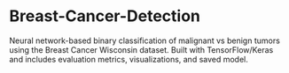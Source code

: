 # Breast-Cancer-Detection
Neural network-based binary classification of malignant vs benign tumors using the Breast Cancer Wisconsin dataset. Built with TensorFlow/Keras and includes evaluation metrics, visualizations, and saved model.
